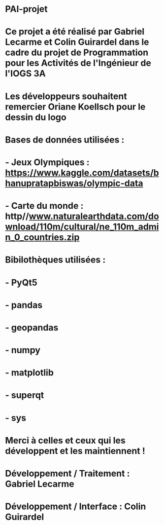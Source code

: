 # PAI-projet

# Ce projet a été réalisé par Gabriel Lecarme et Colin Guirardel dans le cadre du projet de Programmation pour les Activités de l'Ingénieur de l'IOGS 3A

# Les développeurs souhaitent remercier Oriane Koellsch pour le dessin du logo

# Bases de données utilisées :
#     - Jeux Olympiques : https://www.kaggle.com/datasets/bhanupratapbiswas/olympic-data
#     - Carte du monde : http//www.naturalearthdata.com/download/110m/cultural/ne_110m_admin_0_countries.zip

# Bibilothèques utilisées :
#     - PyQt5
#     - pandas
#     - geopandas
#     - numpy
#     - matplotlib
#     - superqt
#     - sys


# Merci à celles et ceux qui les développent et les maintiennent !

# Développement / Traitement : Gabriel Lecarme
# Développement / Interface : Colin Guirardel
